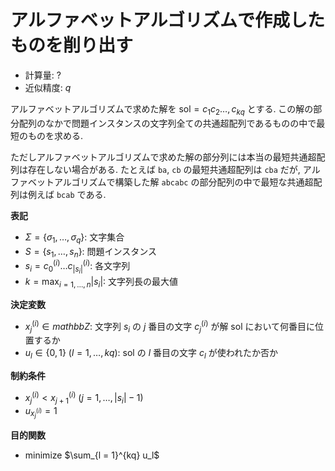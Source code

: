 # アルファベットアルゴリズムで作成したものを削り出す

- 計算量: ?
- 近似精度: $q$

アルファベットアルゴリズムで求めた解を $\mathrm{sol} = c_1 c_2 \dots, c_{kq}$ とする. 
この解の部分配列のなかで問題インスタンスの文字列全ての共通超配列であるものの中で最短のものを求める. 

ただしアルファベットアルゴリズムで求めた解の部分列には本当の最短共通超配列は存在しない場合がある. 
たとえば `ba`, `cb` の最短共通超配列は `cba` だが,
アルファベットアルゴリズムで構築した解 `abcabc` の部分配列の中で最短な共通超配列は例えば `bcab` である. 

**表記**

- $\Sigma = \lbrace \sigma_1, \dots, \sigma_q \rbrace$: 文字集合
- $S = \lbrace s_1, \dots, s_n \rbrace$: 問題インスタンス
- $s_i = c^{(i)}_0 \dots c^{(i)}_{|s_i|}$: 各文字列
- $k = \max_{i=1, \dots, n} |s_i|$: 文字列長の最大値

**決定変数**

- $x^{(i)}_j \in mathbb{Z}$: 文字列 $s_i$ の $j$ 番目の文字 $c^{(i)}_j$ が解 $\mathrm{sol}$ において何番目に位置するか
- $u_l \in \lbrace 0, 1 \rbrace \ (l = 1, \dots, kq)$: $\mathrm{sol}$ の $l$ 番目の文字 $c_l$ が使われたか否か

**制約条件**

- $x^{(i)}_{j} < x^{(i)}_{j + 1} \ (j = 1, \dots, |s_i| - 1)$
- $u_{x^{(i)}_{j}} = 1$

**目的関数**

- minimize $\sum_{l = 1}^{kq} u_l$
